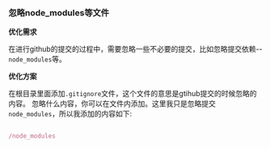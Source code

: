 ### 忽略node_modules等文件


**优化需求**

在进行github的提交的过程中，需要忽略一些不必要的提交，比如忽略提交依赖--`node_modules`等。

**优化方案**

在根目录里面添加`.gitignore`文件，这个文件的意思是gtihub提交的时候忽略的内容。
忽略什么内容，你可以在文件内添加。这里我只是忽略提交`node_modules`，所以我添加的内容如下:

```javascript

/node_modules

```